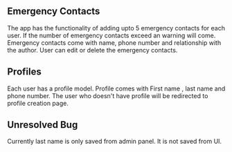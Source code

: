 ## Emergency Contacts

The app has the functionality of adding upto 5 emergency contacts for each user. If the number of emergency contacts exceed an warning will come. Emergency contacts
come with name, phone number and relationship with the author. User can edit or delete the emergency contacts.

## Profiles

Each user has a profile model. Profile comes with First name , last name and phone number. The user who doesn't have profile will be redirected to profile creation page.

## Unresolved Bug

Currently last name is only saved from admin panel. It is not saved from UI.